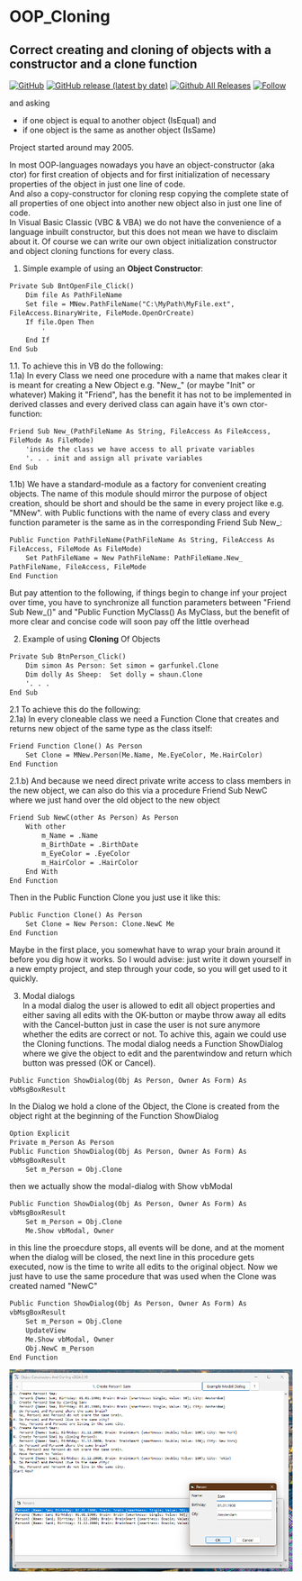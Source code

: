 # OOP_Cloning
## Correct creating and cloning of objects with a constructor and a clone function  

[![GitHub](https://img.shields.io/github/license/OlimilO1402/OOP_Cloning?style=plastic)](https://github.com/OlimilO1402/OOP_Cloning/blob/master/LICENSE) 
[![GitHub release (latest by date)](https://img.shields.io/github/v/release/OlimilO1402/OOP_Cloning?style=plastic)](https://github.com/OlimilO1402/OOP_Cloning/releases/latest)
[![Github All Releases](https://img.shields.io/github/downloads/OlimilO1402/OOP_Cloning/total.svg)](https://github.com/OlimilO1402/OOP_Cloning/releases/download/v2024.06.15/CtorCloning_v2024.06.15.zip)
[![Follow](https://img.shields.io/github/followers/OlimilO1402.svg?style=social&label=Follow&maxAge=2592000)](https://github.com/OlimilO1402/OOP_Cloning/watchers)  

and asking  
 * if one object is  equal   to another object (IsEqual) and  
 * if one object is the same as another object (IsSame)  
  
Project started around may 2005.  
  
In most OOP-languages nowadays you have an object-constructor (aka ctor) for first creation of objects and for first initialization of necessary properties of the object in just one line of code.  
And also a copy-constructor for cloning resp copying the complete state of all properties of one object into another new object also in just one line of code.  
In Visual Basic Classic (VBC & VBA) we do not have the convenience of a language inbuilt constructor, but this does not mean we have to disclaim about it. Of course we can write our own object initialization constructor and object cloning functions for every class.  

1. Simple example of using an **Object Constructor**:  
```vb6
Private Sub BntOpenFile_Click()
    Dim file As PathFileName
	Set file = MNew.PathFileName("C:\MyPath\MyFile.ext", FileAccess.BinaryWrite, FileMode.OpenOrCreate)  
    If file.Open Then
        '
    End If
End Sub
```
  
1.1. To achieve this in VB do the following:  
1.1a) In every Class we need one procedure with a name that makes clear it is meant for creating a New Object e.g. "New_" (or maybe "Init" or whatever)
Making it "Friend", has the benefit it has not to be implemented in derived classes and every derived class can again have it's own ctor-function:  
```vb6  
Friend Sub New_(PathFileName As String, FileAccess As FileAccess, FileMode As FileMode)  
    'inside the class we have access to all private variables  
    '. . . init and assign all private variables  
End Sub  
```  
1.1b) We have a standard-module as a factory for convenient creating objects. The name of this module should mirror the purpose of object creation, should be short and should be the same in every project like e.g. "MNew".
      with Public functions with the name of every class and every function parameter is the same as in the corresponding Friend Sub New_:  
```vb6  
Public Function PathFileName(PathFileName As String, FileAccess As FileAccess, FileMode As FileMode)  
    Set PathFileName = New PathFileName: PathFileName.New_ PathFileName, FileAccess, FileMode  
End Function  
```  
But pay attention to the following, if things begin to change inf your project over time, you have to synchronize all function parameters between 
"Friend Sub New_(<all function parameters>)" and "Public Function MyClass(<all function parameters>) As MyClass, but the benefit of more clear and concise code will soon pay off the little overhead

2. Example of using **Cloning** Of Objects  
```vb6  
Private Sub BtnPerson_Click()  
    Dim simon As Person: Set simon = garfunkel.Clone  
    Dim dolly As Sheep:  Set dolly = shaun.Clone  
    '. . .  
End Sub  
```  
  
2.1 To achieve this do the following:  
2.1a) In every cloneable class we need a Function Clone that creates and returns new object of the same type as the class itself:  
```vb6  
Friend Function Clone() As Person
    Set Clone = MNew.Person(Me.Name, Me.EyeColor, Me.HairColor)
End Function
```  

2.1.b) And because we need direct private write access to class members in the new object, we can also do this via a procedure Friend Sub NewC where we just hand over the old object to the new object  
```vb6  
Friend Sub NewC(other As Person) As Person
    With other
        m_Name = .Name
        m_BirthDate = .BirthDate
        m_EyeColor = .EyeColor
        m_HairColor = .HairColor
    End With
End Function
```  
Then in the Public Function Clone you just use it like this:  
```vb6  
Public Function Clone() As Person  
    Set Clone = New Person: Clone.NewC Me
End Function  
```  
Maybe in the first place, you somewhat have to wrap your brain around it before you dig how it works. So I would advise: just write it down yourself in a new empty project, and step through your code, so you will get used to it quickly.  

3. Modal dialogs  
In a modal dialog the user is allowed to edit all object properties and either saving all edits with the OK-button or maybe throw away all edits with the Cancel-button just in case the user is not sure anymore whether the edits are correct or not.
To achive this, again we could use the Cloning functions. The modal dialog needs a Function ShowDialog where we give the object to edit and the parentwindow and return which button was pressed (OK or Cancel).
```vb6  
Public Function ShowDialog(Obj As Person, Owner As Form) As vbMsgBoxResult  
```  
In the Dialog we hold a clone of the Object, the Clone is created from the object right at the beginning of the Function ShowDialog
```vb6  
Option Explicit
Private m_Person As Person
Public Function ShowDialog(Obj As Person, Owner As Form) As vbMsgBoxResult  
    Set m_Person = Obj.Clone
```  
then we actually show the modal-dialog with Show vbModal
```vb6  
Public Function ShowDialog(Obj As Person, Owner As Form) As vbMsgBoxResult  
    Set m_Person = Obj.Clone
	Me.Show vbModal, Owner
```  
in this line the proecdure stops, all events will be done, and at the moment when the dialog will be closed, the next line in this procedure gets executed, now is the time to write all edits to the original object.
Now we just have to use the same procedure that was used when the Clone was created named "NewC"
```vb6  
Public Function ShowDialog(Obj As Person, Owner As Form) As vbMsgBoxResult  
    Set m_Person = Obj.Clone
	UpdateView
	Me.Show vbModal, Owner
	Obj.NewC m_Person
End Function
```  


![OOP_Cloning Image](Resources/PCloningIsEqualOrSame.png "OOP-Cloning Image")
